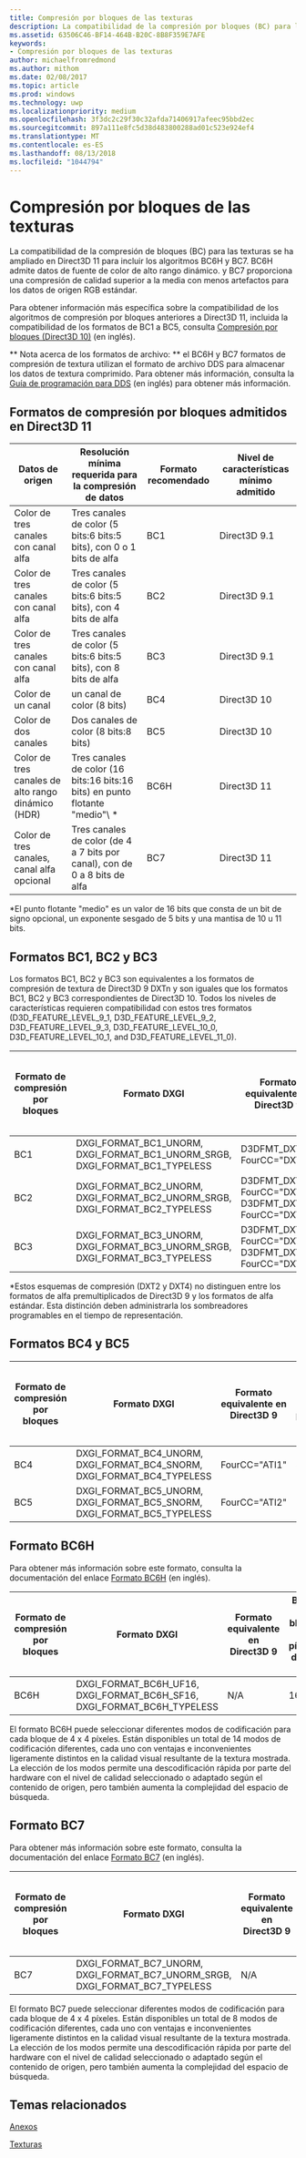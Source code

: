 ```yaml
---
title: Compresión por bloques de las texturas
description: La compatibilidad de la compresión por bloques (BC) para las texturas se ha ampliado en Direct3D 11 para incluir los algoritmos BC6H y BC7.
ms.assetid: 63506C46-BF14-464B-B20C-8B8F359E7AFE
keywords:
- Compresión por bloques de las texturas
author: michaelfromredmond
ms.author: mithom
ms.date: 02/08/2017
ms.topic: article
ms.prod: windows
ms.technology: uwp
ms.localizationpriority: medium
ms.openlocfilehash: 3f3dc2c29f30c32afda71406917afeec95bbd2ec
ms.sourcegitcommit: 897a111e8fc5d38d483800288ad01c523e924ef4
ms.translationtype: MT
ms.contentlocale: es-ES
ms.lasthandoff: 08/13/2018
ms.locfileid: "1044794"
---
```

# <a name="texture-block-compression"></a>Compresión por bloques de las texturas


La compatibilidad de la compresión de bloques (BC) para las texturas se ha ampliado en Direct3D 11 para incluir los algoritmos BC6H y BC7. BC6H admite datos de fuente de color de alto rango dinámico. y BC7 proporciona una compresión de calidad superior a la media con menos artefactos para los datos de origen RGB estándar.

Para obtener información más específica sobre la compatibilidad de los algoritmos de compresión por bloques anteriores a Direct3D 11, incluida la compatibilidad de los formatos de BC1 a BC5, consulta [Compresión por bloques (Direct3D 10)](https://msdn.microsoft.com/library/windows/desktop/bb694531) (en inglés).

** Nota acerca de los formatos de archivo: ** el BC6H y BC7 formatos de compresión de textura utilizan el formato de archivo DDS para almacenar los datos de textura comprimido. Para obtener más información, consulta la [Guía de programación para DDS](https://msdn.microsoft.com/library/windows/desktop/bb943991) (en inglés) para obtener más información.

## <a name="span-idblockcompressionformatssupportedindirect3d11spanspan-idblockcompressionformatssupportedindirect3d11spanspan-idblockcompressionformatssupportedindirect3d11spanblock-compression-formats-supported-in-direct3d-11"></a><span id="Block_Compression_Formats_Supported_in_Direct3D_11"></span><span id="block_compression_formats_supported_in_direct3d_11"></span><span id="BLOCK_COMPRESSION_FORMATS_SUPPORTED_IN_DIRECT3D_11"></span>Formatos de compresión por bloques admitidos en Direct3D 11


| Datos de origen                                  | Resolución mínima requerida para la compresión de datos                              | Formato recomendado | Nivel de características mínimo admitido |
|----------------------------------------------|---------------------------------------------------------------------------|--------------------|---------------------------------|
| Color de tres canales con canal alfa       | Tres canales de color (5 bits:6 bits:5 bits), con 0 o 1 bits de alfa  | BC1                | Direct3D 9.1                    |
| Color de tres canales con canal alfa       | Tres canales de color (5 bits:6 bits:5 bits), con 4 bits de alfa         | BC2                | Direct3D 9.1                    |
| Color de tres canales con canal alfa       | Tres canales de color (5 bits:6 bits:5 bits), con 8 bits de alfa          | BC3                | Direct3D 9.1                    |
| Color de un canal                            | un canal de color (8 bits)                                                | BC4                | Direct3D 10                     |
| Color de dos canales                            | Dos canales de color (8 bits:8 bits)                                        | BC5                | Direct3D 10                     |
| Color de tres canales de alto rango dinámico (HDR) | Tres canales de color (16 bits:16 bits:16 bits) en punto flotante "medio"\ * | BC6H               | Direct3D 11                     |
| Color de tres canales, canal alfa opcional  | Tres canales de color (de 4 a 7 bits por canal), con de 0 a 8 bits de alfa  | BC7                | Direct3D 11                     |

 

\*El punto flotante "medio" es un valor de 16 bits que consta de un bit de signo opcional, un exponente sesgado de 5 bits y una mantisa de 10 u 11 bits.
## <a name="span-idbc1bc2andb3formatsspanspan-idbc1bc2andb3formatsspanspan-idbc1bc2andb3formatsspanbc1-bc2-and-b3-formats"></a><span id="BC1__BC2__and_B3_Formats"></span><span id="bc1__bc2__and_b3_formats"></span><span id="BC1__BC2__AND_B3_FORMATS"></span>Formatos BC1, BC2 y BC3


Los formatos BC1, BC2 y BC3 son equivalentes a los formatos de compresión de textura de Direct3D 9 DXTn y son iguales que los formatos BC1, BC2 y BC3 correspondientes de Direct3D 10. Todos los niveles de características requieren compatibilidad con estos tres formatos (D3D\_FEATURE\_LEVEL\_9\_1, D3D\_FEATURE\_LEVEL\_9\_2, D3D\_FEATURE\_LEVEL\_9\_3, D3D\_FEATURE\_LEVEL\_10\_0, D3D\_FEATURE\_LEVEL\_10\_1, and D3D\_FEATURE\_LEVEL\_11\_0).

| Formato de compresión por bloques | Formato DXGI                                                                           | Formato equivalente en Direct3D 9                               | Bytes por bloque de píxeles de 4 x 4 |
|--------------------------|---------------------------------------------------------------------------------------|------------------------------------------------------------|---------------------------|
| BC1                      | DXGI\_FORMAT\_BC1\_UNORM, DXGI\_FORMAT\_BC1\_UNORM\_SRGB, DXGI\_FORMAT\_BC1\_TYPELESS | D3DFMT\_DXT1, FourCC="DXT1"                                | 8                         |
| BC2                      | DXGI\_FORMAT\_BC2\_UNORM, DXGI\_FORMAT\_BC2\_UNORM\_SRGB, DXGI\_FORMAT\_BC2\_TYPELESS | D3DFMT\_DXT2\*, FourCC="DXT2", D3DFMT\_DXT3, FourCC="DXT3" | 16                        |
| BC3                      | DXGI\_FORMAT\_BC3\_UNORM, DXGI\_FORMAT\_BC3\_UNORM\_SRGB, DXGI\_FORMAT\_BC3\_TYPELESS | D3DFMT\_DXT4\*, FourCC="DXT4", D3DFMT\_DXT5, FourCC="DXT5" | 16                        |

 

\*Estos esquemas de compresión (DXT2 y DXT4) no distinguen entre los formatos de alfa premultiplicados de Direct3D 9 y los formatos de alfa estándar. Esta distinción deben administrarla los sombreadores programables en el tiempo de representación.

## <a name="span-idbc4andbc5formatsspanspan-idbc4andbc5formatsspanspan-idbc4andbc5formatsspanbc4-and-bc5-formats"></a><span id="BC4_and_BC5_Formats"></span><span id="bc4_and_bc5_formats"></span><span id="BC4_AND_BC5_FORMATS"></span>Formatos BC4 y BC5


| Formato de compresión por bloques | Formato DXGI                                                                     | Formato equivalente en Direct3D 9 | Bytes por bloque de píxeles de 4 x 4 |
|--------------------------|---------------------------------------------------------------------------------|------------------------------|---------------------------|
| BC4                      | DXGI\_FORMAT\_BC4\_UNORM, DXGI\_FORMAT\_BC4\_SNORM, DXGI\_FORMAT\_BC4\_TYPELESS | FourCC="ATI1"                | 8                         |
| BC5                      | DXGI\_FORMAT\_BC5\_UNORM, DXGI\_FORMAT\_BC5\_SNORM, DXGI\_FORMAT\_BC5\_TYPELESS | FourCC="ATI2"                | 16                        |

 

## <a name="span-idbc6hformatspanspan-idbc6hformatspanspan-idbc6hformatspanbc6h-format"></a><span id="BC6H_Format"></span><span id="bc6h_format"></span><span id="BC6H_FORMAT"></span>Formato BC6H


Para obtener más información sobre este formato, consulta la documentación del enlace [Formato BC6H](https://msdn.microsoft.com/library/windows/desktop/hh308952) (en inglés).

| Formato de compresión por bloques | Formato DXGI                                                                      | Formato equivalente en Direct3D 9 | Bytes por bloque de píxeles de 4 x 4 |
|--------------------------|----------------------------------------------------------------------------------|------------------------------|---------------------------|
| BC6H                     | DXGI\_FORMAT\_BC6H\_UF16, DXGI\_FORMAT\_BC6H\_SF16, DXGI\_FORMAT\_BC6H\_TYPELESS | N/A                          | 16                        |

 

El formato BC6H puede seleccionar diferentes modos de codificación para cada bloque de 4 x 4 píxeles. Están disponibles un total de 14 modos de codificación diferentes, cada uno con ventajas e inconvenientes ligeramente distintos en la calidad visual resultante de la textura mostrada. La elección de los modos permite una descodificación rápida por parte del hardware con el nivel de calidad seleccionado o adaptado según el contenido de origen, pero también aumenta la complejidad del espacio de búsqueda.

## <a name="span-idbc7formatspanspan-idbc7formatspanspan-idbc7formatspanbc7-format"></a><span id="BC7_Format"></span><span id="bc7_format"></span><span id="BC7_FORMAT"></span>Formato BC7


Para obtener más información sobre este formato, consulta la documentación del enlace [Formato BC7](https://msdn.microsoft.com/library/windows/desktop/hh308953) (en inglés).

| Formato de compresión por bloques | Formato DXGI                                                                           | Formato equivalente en Direct3D 9 | Bytes por bloque de píxeles de 4 x 4 |
|--------------------------|---------------------------------------------------------------------------------------|------------------------------|---------------------------|
| BC7                      | DXGI\_FORMAT\_BC7\_UNORM, DXGI\_FORMAT\_BC7\_UNORM\_SRGB, DXGI\_FORMAT\_BC7\_TYPELESS | N/A                          | 16                        |

 

El formato BC7 puede seleccionar diferentes modos de codificación para cada bloque de 4 x 4 píxeles. Están disponibles un total de 8 modos de codificación diferentes, cada uno con ventajas e inconvenientes ligeramente distintos en la calidad visual resultante de la textura mostrada. La elección de los modos permite una descodificación rápida por parte del hardware con el nivel de calidad seleccionado o adaptado según el contenido de origen, pero también aumenta la complejidad del espacio de búsqueda.

## <a name="span-idrelated-topicsspanrelated-topics"></a><span id="related-topics"></span>Temas relacionados


[Anexos](appendix.md)

[Texturas](https://msdn.microsoft.com/library/windows/desktop/ff476902)

 

 




